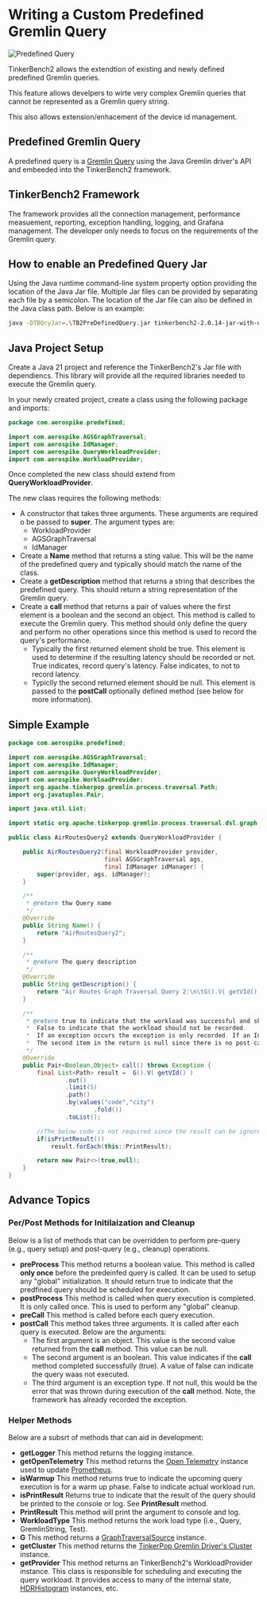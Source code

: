 # Writing a Custom Predefined Gremlin Query

![Predefined Query](media/Gremlin%20Query%20Diagram%20for%20Tinkerbench.png)

TinkerBench2 allows the extendtion of existing and newly defined predefined Gremlin queries.

This feature allows develpers to wirte very complex Gremlin queries that cannot be represented as a Gremlin query string.

This also allows extension/enhacement of the device id management.

## Predefined Gremlin Query

A predefined query is a [Gremlin Query](https://tinkerpop.apache.org/gremlin.html) using the Java Gremlin driver's API and embeeded into the TinkerBench2 framework.

## TinkerBench2 Framework

The framework provides all the connection management, performance measuement, reporting, exception handling, logging, and Grafana management. The developer only needs to focus on the requirements of the Gremlin query.

## How to enable an Predefined Query Jar

Using the Java runtime command-line system property option providing the location of the Java Jar file. Multiple Jar files can be provided by separating each file by a semicolon. The location of the Jar file can also be defined in the Java class path. Below is an example:

```bash
java -DTBQryJar=.\TB2PreDefinedQuery.jar tinkerbench2-2.0.14-jar-with-dependencies.jar
```

## Java Project Setup

Create a Java 21 project and reference the TinkerBench2's Jar file with dependiencs. This library will provide all the required libraries needed to execute the Gremlin query.

In your newly created project, create a class using the following package and imports:

```java
package com.aerospike.predefined;

import com.aerospike.AGSGraphTraversal;
import com.aerospike.IdManager;
import com.aerospike.QueryWorkloadProvider;
import com.aerospike.WorkloadProvider;
```

Once completed the new class should extend from **QueryWorkloadProvider**.

The new claas requires the following methods:

- A constructor that takes three arguments. These arguments are required o be passed to **super**. The argument types are:
  - WorkloadProvider
  - AGSGraphTraversal
  - IdManager
- Create a **Name** method that returns a sting value. This will be the name of the predefined query and typically should match the name of the class.
- Create a **getDescription** method that returns a string that describes the predefined query. This should return a string representation of the Gremlin query.
- Create a **call** method that returns a pair of values where the first element is a boolean and the second an object. This method is called to execute the Gremlin query. This method should only define the query and perform no other operations since this method is used to record the query's performance.
  - Typically the first returned element shold be true. This element is used to determine if the resulting latency should be recorded or not. True indicates, record query's latency. False indicates, to not to record latency.
  - Typiclly the second returned element should be null. This element is passed to the **postCall** optionally defined method (see below for more information).

## Simple Example

```java
package com.aerospike.predefined;

import com.aerospike.AGSGraphTraversal;
import com.aerospike.IdManager;
import com.aerospike.QueryWorkloadProvider;
import com.aerospike.WorkloadProvider;
import org.apache.tinkerpop.gremlin.process.traversal.Path;
import org.javatuples.Pair;

import java.util.List;

import static org.apache.tinkerpop.gremlin.process.traversal.dsl.graph.__.values;

public class AirRoutesQuery2 extends QueryWorkloadProvider {

    public AirRoutesQuery2(final WorkloadProvider provider,
                           final AGSGraphTraversal ags,
                           final IdManager idManager) {
        super(provider, ags, idManager);
    }

    /**
     * @return thw Query name
     */
    @Override
    public String Name() {
        return "AirRoutesQuery2";
    }

    /**
     * @return The query description
     */
    @Override
    public String getDescription() {
        return "Air Routes Graph Traversal Query 2:\n\tG().V( getVId() ).out().limit(5).path().by(values(\"code\",\"city\").fold()).toList();";
    }

    /**
     * @return true to indicate that the workload was successful and should be recorded.
     *  False to indicate that the workload should not be recorded.
     *  If an exception occurs the exception is only recorded. If an InterruptedException occurs, this is treated like a false return.
     *  The second item in the return is null since there is no post-call processing required.
     */
    @Override
    public Pair<Boolean,Object> call() throws Exception {
        final List<Path> result =  G().V( getVId() )
                .out()
                .limit(5)
                .path()
                .by(values("code","city")
                        .fold())
                .toList();

        //The below code is not required since the result can be ignored.
        if(isPrintResult())
            result.forEach(this::PrintResult);

        return new Pair<>(true,null);
    }
}
```

## Advance Topics

### Per/Post Methods for Initilaization and Cleanup

Below is a list of methods that can be overridden to perform pre-query (e.g., query setup) and post-query (e.g., cleanup) operations.

- **preProcess** This method returns a boolean value. This method is called **only once** before the predeinfed query is called. It can be used to setup any "global" initialization. It should return true to indicate that the predfined query should be scheduled for execution.
- **postProcess** This method is called when query execution is completed. It is only called once. This is used to perform any "global" cleanup.
- **preCall** This method is called before each query execution.
- **postCall** This method takes three arguments. It is called after each query is executed. Below are the arguments:
  - The first argument is an object. This value is the second value returned from the **call** method. This value can be null.
  - The second argument is an boolean. This value indicates if the **call** method completed successfully (true). A value of false can indicate the query waas not executed.
  - The third argument is an exception type. If not null, this would be the error that was thrown during execution of the **call** method. Note, the framework has already recorded the exception.

### Helper Methods

Below are a subsrt of methods that can aid in development:

- **getLogger** This method returns the logging instance.
- **getOpenTelemetry** This method returns the [Open Telemetry](https://opentelemetry.io/docs/languages/java/) instance used to update [Prometheus](https://opentelemetry.io/blog/2024/prom-and-otel/).
- **isWarmup** This method returns true to indicate the upcoming query execution is for a warm up phase. False to indicate actual workload run.
- **isPrintResult** Returns true to indicate that the result of the query should be printed to the console or log. See **PrintResult** method.
- **PrintResult** This method will print the argument to console and log.
- **WorkloadType** This method returns the work load type (i.e., Query, GremlinString, Test).
- **G** This method returns a [GraphTraversalSource](https://tinkerpop.apache.org/javadocs/current/core/org/apache/tinkerpop/gremlin/process/traversal/dsl/graph/GraphTraversalSource.html) instance.
- **getCluster** This method returns the [TinkerPop Gremlin Driver's Cluster](https://tinkerpop.apache.org/javadocs/current/core/org/apache/tinkerpop/gremlin/driver/Cluster.html) instance.
- **getProvider** This method returns an TinkerBench2's WorkloadProvider instance. This class is responsible for scheduling and executing the query workload. It provides access to many of the internal state, [HDRHistogram](https://github.com/HdrHistogram/HdrHistogram) instances, etc.
